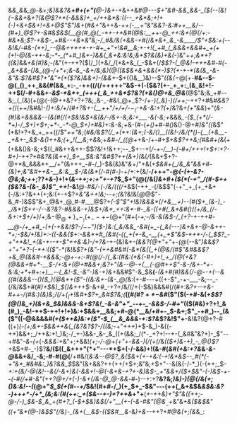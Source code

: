 &*&_&*&*_@-*&*+;&)&_&?_&__+#+(+"(__@-)&*+-+&++&#_@---$+"&#-&&_&&-_($(--(&!($-$&&+_&*+?(&_@$?+*(-&&&)+_+/++&*&:((--_+&*&;+!+(-)+&+$_&+!+&_+_@$"$"_)_&+*(#_&+"_&++&*-_++(-__+"&"_&&?-_&:_#++__&/--(#+)_@$?+-&#&$&$(__@(#_@(_-*+-+*&#(@&:__++-@_++:&*(@(/+:-#&*&;$?-+&$-_+#&--+&*&"&;-/_#&/&(+&&-+#(/&*&+_&_-&____/$"+$&:+(--&!&/-#&-(*+)_--@&++*+*-+-#+_+"+!&#__&;+-+!(_+#_(_&&&+&&#+_+(+(+!-@(&-++-&;-*-_(*+#_)&+-)&&(_&+&:&!&;&+$?&(&)+&(*-)&"+_+;&*+?((&)_&&*+&_(_#_)&;_-(*&"(+-++?($(/_)(+&/_/(*&+&_(_-$&+(/_$$?-(_@&!-+++&#-#(-_&+&&-()&_(@-/+*+;&-&_-&+/&;&)(@((&$&+&+&&(*-)$?(+-+-*(&(&_-&-&"&:$?&#$?+"&"+(+($?&)&&+)-(&&+-_$+(()&__)&)--$"_((&($-$_@(+-__#&--$-@(_()_++_&&(#(&&_+:-_-++((/(/+++++"&$-+(_-_($&?(+-_+_+:_(&_&!+!-++$(/-#+&&*+-&$-*&*+_(+++(_&_++&*$?&?(_+&()_@+&_@&*__(@$"&;&_+#--&;_(_(&)(+(@(-(@++&?+?+?&;_&-_-#&(_@+_$?-/+*-)(_&)-)(/+*+;-++?+#&#_&&?+(_/(++/&#&!_-()+:&/+/(#+?&+-(__+_+"_/+/+/-$-_($-*&-&:+?(_+/&?&+_(+"&&_)+"(*&-(#_)&+&&&&--(&(#(/_(+$&!&$+&_(&/-/&+_-&;&:+___-&(-&;+*&&&*_-($_(+*(/-*+)-/_$+)+$+;+*-_-*-@_$+)+#&)+:&-&;+*&-(#-(_+()+#-#()_&()-@+#_)&"((_&$"(*&!+?+&_+_++((/$"_++"&;_(_#&/&*$?(/_+(*+:(&+;(-&/()__((&!-/&/(*()-(__(+&__-_+&+-_&$-&()++&;($+_+!($__&;+*&_&;+*&#-/_((@+*+&-/+_-#+$+&$?++&;(#&#+(_&(+(+&&()&-&;+$((_#&++&++-$$?&!+!&++;--_$+--+(*_/-+-/___)-*_(-#+/+++!+$+:+?-#+)-++?+#&?&(&++)_$+__$&:&"&#$?++(&+)(_&(_/_(&&+$+?-@+*&_&&&*+__/+"(&+++_-#-/_)-$&(&)&"_&_$+/$"+&(+_$&#+(_/&_&"&&+#-(&)+;&"&#++&-__&:&__$-/&(&*(/-#(#-)-+_/+:+(&/-__/+++"-@_(-(+-&?-@&;&;+_+;$?$?+_&-_)+!+(_&-++;+:+"+-+?_$_$+"(@(/&(_)&+_#+*($(*(-+"_/(#-$++($&?&-(&-_&)$"_++!-*&!___@-#&/-(-/&/(((/_+&$(-++_-(/&$$"(-+"_+_(+_+&+(-/&:+?&++(+;&:(+-+$?+_&"&++!&;--+;(_&?&!&(_@_@$"-&_#-)&$$"&+_@&+_@_#-#___@$?+_(-$"$"+!&)&&&*(/+&__+)--(#($+_(&-)_-_/&*($++-/--&?&?-#&&&-+)&$+/&*_++:&*-#-_&-((+#(_&*&#()((+/&_(/-&+:+$+/+)_/+;&$-@_@+)_+-__)(+_--+-$(@+"(#+(-_+;-/&-&(&$-/_(+?-+-++#-__@-/+_+#_-(+(-+&&!$?-/_$--$"_)($-)&:(_&/&&_-&#(+_-(_&(---)&+&+-@-&++-*+;-$&/+!&)+:-((-&&($+:-&&*+#_(&#(-((_+(+-&_-__(+_+$"&$-*+*-/-(_$$?_-+"+*&!_+(&-+--+-$"++&:&)-/+?&-_+-(&)&+_-(&&?(@+"+"+-(@_(--&"_)&_&_$?+"+"+?-(-*+:(($"-*(_&!&*$?+(&"-(++&#&#(-&*(&((_+(@&/(#$"&#&&$?+&_@(&&#-*&&&;-@+-+:-#(@(/-/(_&:(#&:(*&(-#+)+!_+_/(@(+&?(@&&+#+*-__$-/+:&+(@+#&&+;&?+"(&_--@-+(__(-@_#++$"-&-/&+-*+-&:&;+*+#+:+)__--(_&!-$_-&"-)&-+)&*+&&#$"-&_$&__(__-*(&+#(#_)&&(/-@--+(--&((#(&&_&--_()($_)(@&*+($"-(_(&:&$+$_-(_&-_@(*&:(+-#---_+_((+-$"_-+-___-&;--_-(/&/&$+#(#_)+$&)_$()&++_+$-&+#_-+?+/&/(/+(-$&)&&&#(/(#+:&*$?+$--+&-#++-/(#&:_)(_&)&;_/(/+$(_($+!&#+_$?+_&#$?&;(*__((_#(#$?+*-$&#_($"($(-+#-&(_+$$?(@()&_+)(&+&_$&)&&&-&+$?&!_-&-&"+"_--+-_-&&$-/-#+"_(($(#&)+?+!_&(#_)_-&!-*+$-++!+!+)&:+$&&+__&&;+#-@(*__&/+#+-_$-&+;$"_-+#_)--_(&($"((-@&&&&_#(+($++&)&:+($"-$_(__&_&&&-+:$?&_$?&!$"+__-&!&?(@+?-#((+)_(-(+;&+-$&&++&(_(&?&?$?-/((&;_-+"+++)+$-&_)-&((-++)&&+;_/++&:+!_)&;-/_+-)&&-_&-_&_((+(&&;_/(*-_+?+!--+-(_&#&"&?+)-_$"--+#&"_-&__-__(+_(-*_&_&&:+*&"+;+&&!_(+;-/-@+(+"+_-_&&-)(/(+(/_&_(($+)&-+)_-_@()$?_+&$+#-_-)$?__&/($((_&+++"(*+"---*+$+(-/-&&)+!(&-#(*&#(+&:+?&*&_-&-@_&&+&/_-&;-#-#(@(__/+#&/(_&:&--@$?_&($&+(+-+&:(-+!&*&$--_#(*(-+"&*_#&#&:_)&?&&_$_$&"(&+&&?++(++/+$+;&"&;+$+"--&(&(-/-*_)(-(*+;_$-*+:+(&/-@(_&!--&_(/-&+)&(-&&_+!-@(-&+&-+?+-&)&$-_+"&&+/($+$&"-(-)&$-+--(-_#(/+#_-&"($+$+?_@+/+(-)_-&+(/_&-@_@-&&*-#-)--+:+?__&?&;_)&)-)(@(/&(+;()&:&!--(_(@+"_$_$(+(#--+/_$&!(#+#-/_)(+_$+_-$&"---(++(_&+&$&*&$&:&?-)+++*-/+*_(&;&:(#(++:_+($&--+-)+?++&*+"+__(_$+$-++*&)+"$"&((++;-@-/-)_$&*-$_&_+(#+?_(-$+$&)&$(/+"__(+-$($-&-#&"(@&$__-$+_&"&_+&($&$&"((+"____&*_(_@-)&$$"(/&)-_(&+(__&$-(($&#__&_-&_)+&--_++?+#_@&(+;(&_&_: